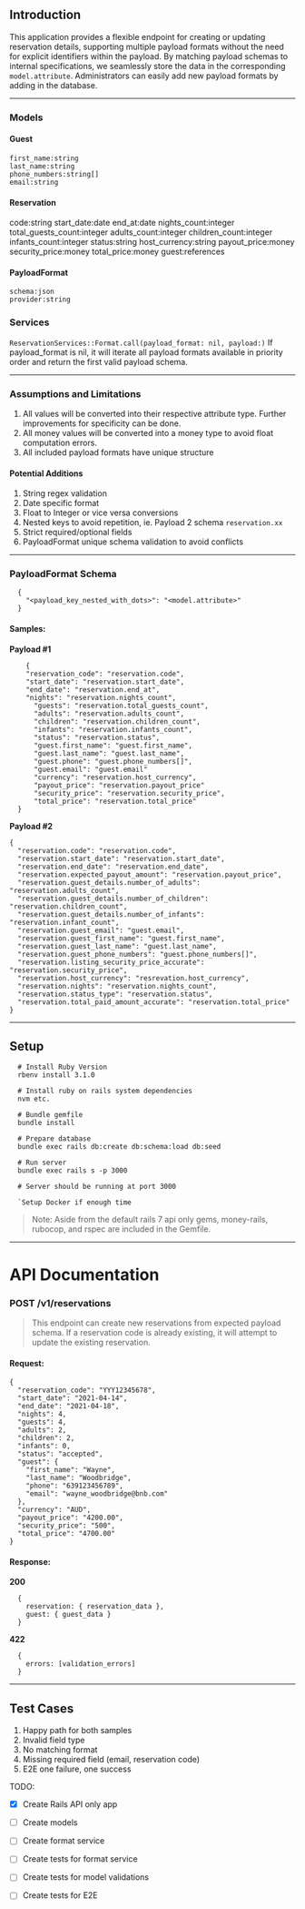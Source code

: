 ## Introduction

This application provides a flexible endpoint for creating or updating reservation details, supporting multiple payload formats without the need for explicit identifiers within the payload. By matching payload schemas to internal specifications, we seamlessly store the data in the corresponding `model.attribute`. Administrators can easily add new payload formats by adding in the database.

---

### Models
  
#### Guest
	first_name:string
	last_name:string
	phone_numbers:string[]
	email:string
  
#### Reservation
  code:string
  start_date:date
  end_at:date
  nights_count:integer
	total_guests_count:integer
	adults_count:integer
	children_count:integer
	infants_count:integer
	status:string
	host_currency:string
	payout_price:money
	security_price:money
	total_price:money
	guest:references


#### PayloadFormat
	schema:json
	provider:string

### Services
`ReservationServices::Format.call(payload_format: nil, payload:)`
	If payload_format is nil, it will iterate all payload formats available in priority order and return the first valid payload schema.
	
---

### Assumptions and Limitations
  1. All values will be converted into their respective attribute type. Further improvements for specificity can be done.
  2. All money values will be converted into a money type to avoid float computation errors.
  3. All included payload formats have unique structure

#### Potential Additions
  1. String regex validation
  2. Date specific format
  3. Float to Integer or vice versa conversions
  4. Nested keys to avoid repetition, ie. Payload 2 schema `reservation.xx`
  5. Strict required/optional fields
  6. PayloadFormat unique schema validation to avoid conflicts
  ---
  
### PayloadFormat Schema 

```
  {
    "<payload_key_nested_with_dots>": "<model.attribute>"
  }
```


#### Samples:
**Payload #1**
```
	{
    "reservation_code": "reservation.code",
    "start_date": "reservation.start_date",
    "end_date": "reservation.end_at",
    "nights": "reservation.nights_count",
	  "guests": "reservation.total_guests_count",
	  "adults": "reservation.adults_count",
	  "children": "reservation.children_count",
	  "infants": "reservation.infants_count",
	  "status": "reservation.status",
	  "guest.first_name": "guest.first_name",
	  "guest.last_name": "guest.last_name",
	  "guest.phone": "guest.phone_numbers[]",
	  "guest.email": "guest.email"
	  "currency": "reservation.host_currency",
	  "payout_price": "reservation.payout_price"
	  "security_price": "reservation.security_price",
	  "total_price": "reservation.total_price"
  }
```

**Payload #2**
```
{
  "reservation.code": "reservation.code",
  "reservation.start_date": "reservation.start_date",
  "reservation.end_date": "reservation.end_date",
  "reservation.expected_payout_amount": "reservation.payout_price",
  "reservation.guest_details.number_of_adults": "reservation.adults_count",
  "reservation.guest_details.number_of_children": "reservation.children_count",
  "reservation.guest_details.number_of_infants": "reservation.infant_count",
  "reservation.guest_email": "guest.email",
  "reservation.guest_first_name": "guest.first_name",
  "reservation.guest_last_name": "guest.last_name",
  "reservation.guest_phone_numbers": "guest.phone_numbers[]",
  "reservation.listing_security_price_accurate": "reservation.security_price",
  "reservation.host_currency": "resrevation.host_currency",
  "reservation.nights": "reservation.nights_count",
  "reservation.status_type": "reservation.status",
  "reservation.total_paid_amount_accurate": "reservation.total_price"
}
```
---

## Setup
```shell
  # Install Ruby Version
  rbenv install 3.1.0

  # Install ruby on rails system dependencies
  nvm etc.

  # Bundle gemfile
  bundle install

  # Prepare database
  bundle exec rails db:create db:schema:load db:seed

  # Run server
  bundle exec rails s -p 3000

  # Server should be running at port 3000
```

```shell
  `Setup Docker if enough time
```

> Note: Aside from the default rails 7 api only gems, money-rails, rubocop, and rspec are included in the Gemfile. 
---

# API Documentation

### POST /v1/reservations
> This endpoint can create new reservations from expected payload schema. If a reservation code is already existing, it will attempt to update the existing reservation.

#### Request:
```
{
  "reservation_code": "YYY12345678",
  "start_date": "2021-04-14",
  "end_date": "2021-04-18",
  "nights": 4,
  "guests": 4,
  "adults": 2,
  "children": 2,
  "infants": 0,
  "status": "accepted",
  "guest": {
    "first_name": "Wayne",
    "last_name": "Woodbridge",
    "phone": "639123456789",
    "email": "wayne_woodbridge@bnb.com"
  },  
  "currency": "AUD",
  "payout_price": "4200.00",
  "security_price": "500",
  "total_price": "4700.00"
}
```

#### Response:
**200**
```
  {
    reservation: { reservation_data },
    guest: { guest_data }
  }
```
**422**
```
  {
    errors: [validation_errors]
  }
```
---

## Test Cases
1. Happy path for both samples
2. Invalid field type
3. No matching format
4. Missing required field (email, reservation code)
5. E2E one failure, one success

TODO:
- [X] Create Rails API only app
- [ ] Create models
- [ ] Create format service
- [ ] Create tests for format service
- [ ] Create tests for model validations
- [ ] Create tests for E2E

